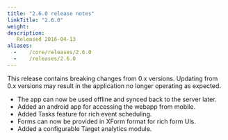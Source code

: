 ```yaml
---
title: "2.6.0 release notes"
linkTitle: "2.6.0"
weight:
description:
   Released 2016-04-13
aliases:
  -    /core/releases/2.6.0
  -    /releases/2.6.0
---
```


This release contains breaking changes from 0.x versions. Updating from 0.x versions may result in the application no longer operating as expected.

- The app can now be used offline and synced back to the server later.
- Added an android app for accessing the webapp from mobile.
- Added Tasks feature for rich event scheduling.
- Forms can now be provided in XForm format for rich form UIs.
- Added a configurable Target analytics module.

